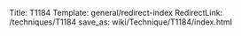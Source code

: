 Title: T1184
Template: general/redirect-index
RedirectLink: /techniques/T1184
save_as: wiki/Technique/T1184/index.html
